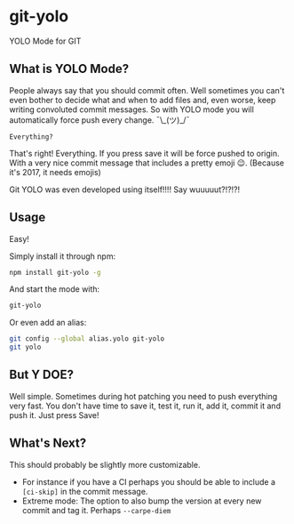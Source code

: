 # git-yolo
YOLO Mode for GIT

## What is YOLO Mode?

People always say that you should commit often.
Well sometimes you can't even bother to decide what and when to add files and, even worse, keep writing convoluted commit messages.
So with YOLO mode you will automatically force push every change. ¯\\\_(ツ)_/¯

```
Everything?
```

That's right! Everything. If you press save it will be force pushed to origin.
With a very nice commit message that includes a pretty emoji 😉. (Because it's 2017, it needs emojis)

Git YOLO was even developed using itself!!!! Say wuuuuut?!?!?!

## Usage

Easy!

Simply install it through npm:

```bash
npm install git-yolo -g
```

And start the mode with:

```bash
git-yolo
```

Or even add an alias:

```bash
git config --global alias.yolo git-yolo
git yolo
```

## But Y DOE?

Well simple.
Sometimes during hot patching you need to push everything very fast.
You don't have time to save it, test it, run it, add it, commit it and push it.
Just press Save!

## What's Next?

This should probably be slightly more customizable.
- For instance if you have a CI perhaps you should be able to include a `[ci-skip]` in the commit message.
- Extreme mode: The option to also bump the version at every new commit and tag it.
Perhaps `--carpe-diem`
